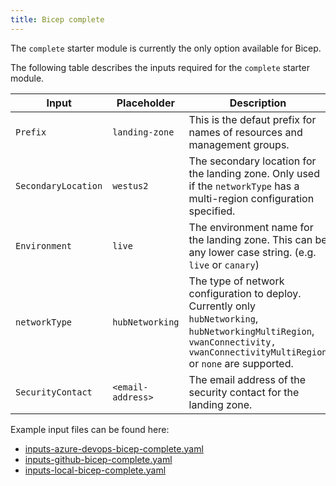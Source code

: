 ```yaml
---
title: Bicep complete
---
```


The `complete` starter module is currently the only option available for Bicep.

The following table describes the inputs required for the `complete` starter module.

| Input | Placeholder | Description |
| - | -- | --- |
| `Prefix` | `landing-zone` | This is the defaut prefix for names of resources and management groups. |
| `SecondaryLocation` | `westus2` | The secondary location for the landing zone. Only used if the `networkType` has a multi-region configuration specified. |
| `Environment` | `live` | The environment name for the landing zone. This can be any lower case string. (e.g. `live` or `canary`)  |
| `networkType` | `hubNetworking` | The type of network configuration to deploy. Currently only `hubNetworking`, `hubNetworkingMultiRegion`, `vwanConnectivity,` `vwanConnectivityMultiRegion` or `none` are supported. |
| `SecurityContact` | `<email-address>` | The email address of the security contact for the landing zone. |

Example input files can be found here:

- [inputs-azure-devops-bicep-complete.yaml][example_powershell_inputs_azure_devops_bicep_complete]
- [inputs-github-bicep-complete.yaml][example_powershell_inputs_github_bicep_complete]
- [inputs-local-bicep-complete.yaml][example_powershell_inputs_local_bicep_complete]

 [//]: # (************************)
 [//]: # (INSERT LINK LABELS BELOW)
 [//]: # (************************)

[example_powershell_inputs_azure_devops_bicep_complete]:     examples/powershell-inputs/inputs-azure-devops-bicep-complete.yaml "Example - PowerShell Inputs - Azure DevOps - Bicep - Complete"
[example_powershell_inputs_github_bicep_complete]:     examples/powershell-inputs/inputs-github-bicep-complete.yaml "Example - PowerShell Inputs - GitHub - Bicep - Complete"
[example_powershell_inputs_local_bicep_complete]:     examples/powershell-inputs/inputs-local-bicep-complete.yaml "Example - PowerShell Inputs - Local - Bicep - Complete"

